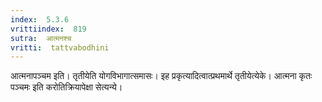 ```yaml
---
index:  5.3.6
vrittiindex:  819
sutra:  आत्मनश्च
vritti:  tattvabodhini 
---
```


आत्मनापञ्चम इति। तृतीयेति योगविभागात्समासः। इह प्रकृत्यादित्वात्प्रथमार्थे तृतीयेत्येके। आत्मना कृतः पञ्चमः इति करोतिक्रियापेक्षा सेत्यन्ये। 

